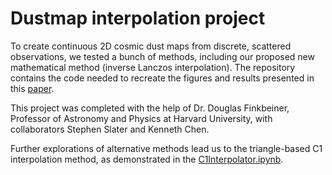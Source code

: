 # Dustmap interpolation project

To create continuous 2D cosmic dust maps from discrete, scattered observations, we tested a bunch of methods, including our proposed new mathematical method (inverse Lanczos interpolation). The repository contains the code needed to recreate the figures and results presented in this [paper](https://github.com/ZizhengXu/my_portfoilio/blob/master/Dustmap-interpolation-project-master/Reconstructing_2D_Cosmic_Dust_Maps.pdf).

This project was completed with the help of Dr. Douglas Finkbeiner, Professor of Astronomy and Physics at Harvard University, with collaborators Stephen Slater and Kenneth Chen.

Further explorations of alternative methods lead us to the triangle-based C1 interpolation method, as demonstrated in the [C1Interpolator.ipynb](https://github.com/ZizhengXu/Dustmap-interpolation-project/blob/master/C1Interpolator.ipynb).
